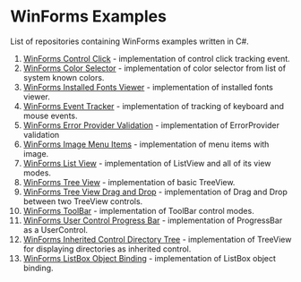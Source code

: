 # WinForms Examples

List of repositories containing WinForms examples written in C#.

1. [WinForms Control Click](https://github.com/NikolaGrujic91/WinForms-Control-Click) - implementation of control click tracking event.
2. [WinForms Color Selector](https://github.com/NikolaGrujic91/WinForms-Color-Selector) - implementation of color selector from list of system known colors.
3. [WinForms Installed Fonts Viewer](https://github.com/NikolaGrujic91/WinForms-Installed-Fonts-Viewer) - implementation of installed fonts viewer.
4. [WinForms Event Tracker](https://github.com/NikolaGrujic91/WinForms-Event-Tracker) - implementation of tracking of keyboard and mouse events.
5. [WinForms Error Provider Validation](https://github.com/NikolaGrujic91/WinForms-Error-Provider-Validation) - implementation of ErrorProvider validation
6. [WinForms Image Menu Items](https://github.com/NikolaGrujic91/WinForms-Image-Menu-Items) - implementation of menu items with image.
7. [WinForms List View](https://github.com/NikolaGrujic91/WinForms-List-View) - implementation of ListView and all of its view modes.
8. [WinForms Tree View](https://github.com/NikolaGrujic91/WinForms-Tree-View) - implementation of basic TreeView.
9. [WinForms Tree View Drag and Drop](https://github.com/NikolaGrujic91/WinForms-Tree-View-Drag-And-Drop) - implementation of Drag and Drop between two TreeView controls.
10. [WinForms ToolBar](https://github.com/NikolaGrujic91/WinForms-ToolBar) - implementation of ToolBar control modes.
11. [WinForms User Control Progress Bar](https://github.com/NikolaGrujic91/WinForms-User-Control-Progress-Bar) - implementation of ProgressBar as a UserControl.
12. [WinForms Inherited Control Directory Tree](https://github.com/NikolaGrujic91/WinForms-Inherited-Control-Directory-Tree) - implementation of TreeView for displaying directories as inherited control.
13. [WinForms ListBox Object Binding](https://github.com/NikolaGrujic91/WinForms-List-Box-Object-Binding) - implementation of ListBox object binding.